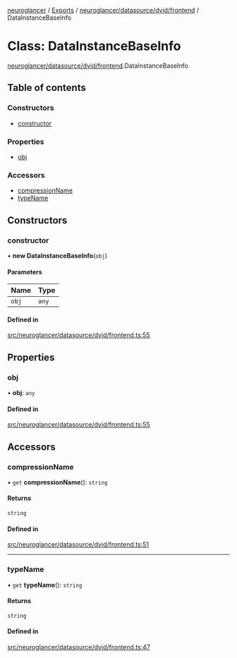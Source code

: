 [neuroglancer](../README.md) / [Exports](../modules.md) / [neuroglancer/datasource/dvid/frontend](../modules/neuroglancer_datasource_dvid_frontend.md) / DataInstanceBaseInfo

# Class: DataInstanceBaseInfo

[neuroglancer/datasource/dvid/frontend](../modules/neuroglancer_datasource_dvid_frontend.md).DataInstanceBaseInfo

## Table of contents

### Constructors

- [constructor](neuroglancer_datasource_dvid_frontend.DataInstanceBaseInfo.md#constructor)

### Properties

- [obj](neuroglancer_datasource_dvid_frontend.DataInstanceBaseInfo.md#obj)

### Accessors

- [compressionName](neuroglancer_datasource_dvid_frontend.DataInstanceBaseInfo.md#compressionname)
- [typeName](neuroglancer_datasource_dvid_frontend.DataInstanceBaseInfo.md#typename)

## Constructors

### constructor

• **new DataInstanceBaseInfo**(`obj`)

#### Parameters

| Name | Type |
| :------ | :------ |
| `obj` | `any` |

#### Defined in

[src/neuroglancer/datasource/dvid/frontend.ts:55](https://github.com/ActiveBrainAtlas2/neuroglancer/blob/91617476/src/neuroglancer/datasource/dvid/frontend.ts#L55)

## Properties

### obj

• **obj**: `any`

#### Defined in

[src/neuroglancer/datasource/dvid/frontend.ts:55](https://github.com/ActiveBrainAtlas2/neuroglancer/blob/91617476/src/neuroglancer/datasource/dvid/frontend.ts#L55)

## Accessors

### compressionName

• `get` **compressionName**(): `string`

#### Returns

`string`

#### Defined in

[src/neuroglancer/datasource/dvid/frontend.ts:51](https://github.com/ActiveBrainAtlas2/neuroglancer/blob/91617476/src/neuroglancer/datasource/dvid/frontend.ts#L51)

___

### typeName

• `get` **typeName**(): `string`

#### Returns

`string`

#### Defined in

[src/neuroglancer/datasource/dvid/frontend.ts:47](https://github.com/ActiveBrainAtlas2/neuroglancer/blob/91617476/src/neuroglancer/datasource/dvid/frontend.ts#L47)
